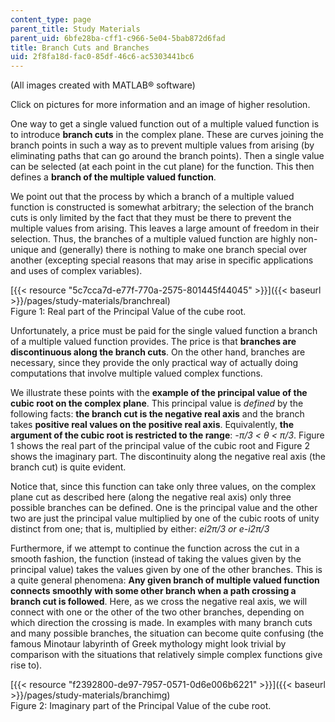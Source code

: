 ```yaml
---
content_type: page
parent_title: Study Materials
parent_uid: 6bfe28ba-cff1-c966-5e04-5bab872d6fad
title: Branch Cuts and Branches
uid: 2f8fa18d-fac0-85df-46c6-ac5303441bc6
---
```


(All images created with MATLAB® software)

Click on pictures for more information and an image of higher resolution.

One way to get a single valued function out of a multiple valued function is to introduce **branch cuts** in the complex plane. These are curves joining the branch points in such a way as to prevent multiple values from arising (by eliminating paths that can go around the branch points). Then a single value can be selected (at each point in the cut plane) for the function. This then defines a **branch of the multiple valued function**.

We point out that the process by which a branch of a multiple valued function is constructed is somewhat arbitrary; the selection of the branch cuts is only limited by the fact that they must be there to prevent the multiple values from arising. This leaves a large amount of freedom in their selection. Thus, the branches of a multiple valued function are highly non-unique and (generally) there is nothing to make one branch special over another (excepting special reasons that may arise in specific applications and uses of complex variables).

[{{< resource "5c7cca7d-e77f-770a-2575-801445f44045" >}}]({{< baseurl >}}/pages/study-materials/branchreal)  
Figure 1: Real part of the Principal Value of the cube root.

Unfortunately, a price must be paid for the single valued function a branch of a multiple valued function provides. The price is that **branches are discontinuous along the branch cuts**. On the other hand, branches are necessary, since they provide the only practical way of actually doing computations that involve multiple valued complex functions.

We illustrate these points with the **example of the principal value of the cubic root on the complex plane**. This principal value is _defined_ by the following facts: **the branch cut is the negative real axis** and the branch takes **positive real values on the positive real axis**. Equivalently, **the argument of the cubic root is restricted to the range**: _\-π/3 \< θ \< π/3_. Figure 1 shows the real part of the principal value of the cubic root and Figure 2 shows the imaginary part. The discontinuity along the negative real axis (the branch cut) is quite evident.

Notice that, since this function can take only three values, on the complex plane cut as described here (along the negative real axis) only three possible branches can be defined. One is the principal value and the other two are just the principal value multiplied by one of the cubic roots of unity distinct from one; that is, multiplied by either: _ei2π/3 or e\-i2π/3_

Furthermore, if we attempt to continue the function across the cut in a smooth fashion, the function (instead of taking the values given by the principal value) takes the values given by one of the other branches. This is a quite general phenomena: **Any given branch of multiple valued function connects smoothly with some other branch when a path crossing a branch cut is followed**. Here, as we cross the negative real axis, we will connect with one or the other of the two other branches, depending on which direction the crossing is made. In examples with many branch cuts and many possible branches, the situation can become quite confusing (the famous Minotaur labyrinth of Greek mythology might look trivial by comparison with the situations that relatively simple complex functions give rise to).

[{{< resource "f2392800-de97-7957-0571-0d6e006b6221" >}}]({{< baseurl >}}/pages/study-materials/branchimg)  
Figure 2: Imaginary part of the Principal Value of the cube root.
